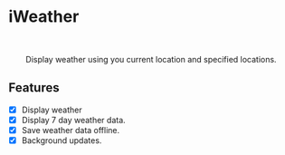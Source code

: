 # iWeather
<br />
<p align="center">
  Display weather using you current location and specified locations.
</p>

## Features

- [x] Display weather
- [x] Display 7 day weather data.
- [x] Save weather data offline.
- [x] Background updates.
